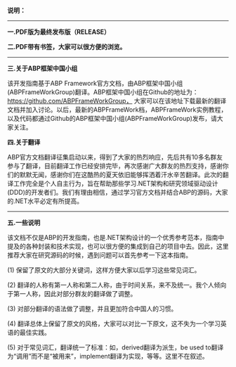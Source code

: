 **说明：**

----------


**一.PDF版为最终发布版（RELEASE）**


**二.PDF带有书签，大家可以很方便的浏览。**


----------


**三.关于ABP框架中国小组**

该开发指南基于ABP Framework官方文档，由ABP框架中国小组(ABPFrameWorkGroup)翻译。ABP框架中国小组在Github的地址为：https://github.com/ABPFrameWorkGroup， 大家可以在该地址下载最新的翻译文档并加入讨论。以后，最新的ABPFrameWork档，ABPFrameWork实例教程，以及代码都通过Github的ABP框架中国小组(ABPFrameWorkGroup)发布，请大家关注。

**四.关于翻译**

ABP官方文档翻译征集启动以来，得到了大家的热烈响应，先后共有10多名群友参与了翻译，目前翻译工作已经安排完毕，再次感谢广大群友的热烈支持，感谢你们的默默无闻，感谢你们在这酷热的夏天依旧能够挥洒着汗水辛苦翻译。此次的翻译工作完全是个人自主行为，旨在帮助那些学习.NET架构和研究领域驱动设计(DDD)的开发者们。我们有理由相信，通过学习官方文档并结合ABP的源码，大家的.NET水平必定有所提高。

----------


**五.一些说明**

该文档不仅是ABP的开发指南，也是.NET架构设计的一个优秀参考范本，指南中提及的各种封装和技术实现，也可以很方便的集成到自己的项目中去。因此，这里推荐大家在研究源码的时候，遇到问题可以首先参考一下这本指南。

(1) 保留了原文的大部分关键词，这样方便大家以后学习这些常见词汇。

(2) 翻译的人称有第一人称和第二人称，由于时间关系，来不及统一。我个人倾向于第一人称，因此对部分群友的翻译做了调整。

(3) 对部分翻译的语法做了调整，并且更加符合中国人的习惯。

(4) 翻译总体上保留了原文的风格，大家可以对比一下原文，这不失为一个学习英语的最佳实践。

(5) 对于常见词汇，翻译统一了标准：如，derived翻译为派生，be used to翻译为“调用”而不是“被用来”，implement翻译为实现，等等。这里不在叙述。
